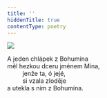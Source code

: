 ```yaml
---
title: ''
hiddenTitle: true
contentType: poetry
---
```


<section>

![](../Images/044.jpg)

A jeden chlápek z Bohumína  
měl hezkou dceru jménem Mína,  
         jenže ta, ó jejé,  
         si vzala zloděje  
a utekla s ním z Bohumína.

</section>
